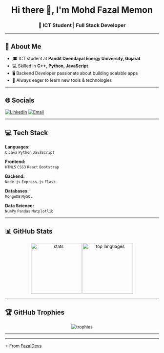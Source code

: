 <h1 align="center">Hi there 👋, I'm Mohd Fazal Memon</h1>
<h3 align="center">🚀 ICT Student | Full Stack Developer </h3>


---

## 💫 About Me
- 🎓 ICT student at **Pandit Deendayal Energy University, Gujarat**
- 💻 Skilled in **C++, Python, JavaScript**
- 🖥 Backend Developer passionate about building scalable apps
- 🎯 Always eager to learn new tools & technologies

---

## 🌐 Socials
[![LinkedIn](https://img.shields.io/badge/LinkedIn-blue?style=flat&logo=linkedin)](https://linkedin.com/in/fazal-memon)
[![Email](https://img.shields.io/badge/Email-D14836?style=flat&logo=gmail&logoColor=white)](mailto:mohdfazalrm786@example.com)

---

## 💻 Tech Stack
**Languages:**  
`C` `Java` `Python` `JavaScript`  

**Frontend:**  
`HTML5` `CSS3` `React` `Bootstrap`  

**Backend:**  
`Node.js` `Express.js` `Flask`  

**Databases:**  
`MongoDB` `MySQL`  

**Data Science:**  
`NumPy` `Pandas` `Matplotlib`  

---

## 📊 GitHub Stats
<p align="center">
  <img src="https://github-readme-stats.vercel.app/api?username=FazalDevs&show_icons=true&theme=radical" alt="stats" height="165"/>
  <img src="https://github-readme-stats.vercel.app/api/top-langs/?username=FazalDevs&layout=compact&theme=radical" alt="top languages" height="165"/>
</p>

---

## 🏆 GitHub Trophies
<p align="center">
  <img src="https://github-profile-trophy.vercel.app/?username=FazalDevs&theme=dracula&no-frame=true&margin-w=15&row=1" alt="trophies"/>
</p>

---


---

⭐️ From [FazalDevs](https://github.com/FazalDevs)
